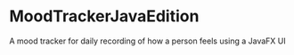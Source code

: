 # MoodTrackerJavaEdition
A mood tracker for daily recording of how a person feels using a JavaFX UI
